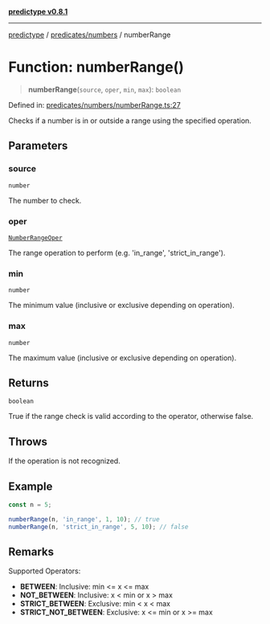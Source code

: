 [**predictype v0.8.1**](../../../README.md)

***

[predictype](../../../modules.md) / [predicates/numbers](../README.md) / numberRange

# Function: numberRange()

> **numberRange**(`source`, `oper`, `min`, `max`): `boolean`

Defined in: [predicates/numbers/numberRange.ts:27](https://github.com/maduhaime/predictype/blob/2310adbaccb6fbc00cdab8e345e79bd5b09e40f5/src/predicates/numbers/numberRange.ts#L27)

Checks if a number is in or outside a range using the specified operation.

## Parameters

### source

`number`

The number to check.

### oper

[`NumberRangeOper`](../../../numbers/enums/type-aliases/NumberRangeOper.md)

The range operation to perform (e.g. 'in_range', 'strict_in_range').

### min

`number`

The minimum value (inclusive or exclusive depending on operation).

### max

`number`

The maximum value (inclusive or exclusive depending on operation).

## Returns

`boolean`

True if the range check is valid according to the operator, otherwise false.

## Throws

If the operation is not recognized.

## Example

```ts
const n = 5;

numberRange(n, 'in_range', 1, 10); // true
numberRange(n, 'strict_in_range', 5, 10); // false
```

## Remarks

Supported Operators:
- **BETWEEN**: Inclusive: min <= x <= max
- **NOT_BETWEEN**: Inclusive: x < min or x > max
- **STRICT_BETWEEN**: Exclusive: min < x < max
- **STRICT_NOT_BETWEEN**: Exclusive: x <= min or x >= max
